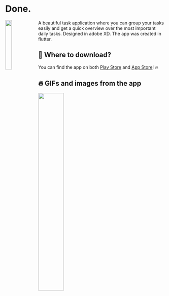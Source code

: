 # Done.
<img src="https://user-images.githubusercontent.com/31239471/55686789-dd3f6880-5965-11e9-94e0-3a8174b2ce2c.png" height="20%" width="20%" align="left"/>

A beautiful task application where you can group your tasks easily and get a quick overview over the most important daily tasks. Designed in adobe XD. The app was created in flutter.

## 🧐 Where to download?
You can find the app on both [Play Store](https://play.google.com/store/apps/details?id=com.andersmhalvorsen.done) and [App Store](https://apps.apple.com/us/app/id1526506878)! 🔥

## 🔥 GIFs and images from the app
<img src="https://user-images.githubusercontent.com/31239471/55509289-00170780-565c-11e9-8298-ea43c50fec08.gif" width="40%" height="40%" align="left"></img>

